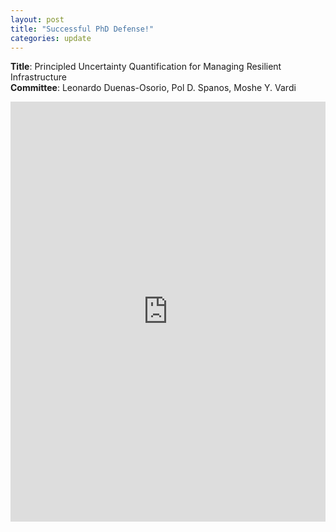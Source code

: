 ```yaml
---
layout: post
title: "Successful PhD Defense!"
categories: update
---
```


**Title**: Principled Uncertainty Quantification for Managing Resilient Infrastructure  
**Committee**: Leonardo Duenas-Osorio, Pol D. Spanos, Moshe Y. Vardi 


<iframe src="https://www.linkedin.com/embed/feed/update/urn:li:share:6940831113598689281" height="672" width="504" frameborder="0" allowfullscreen="" title="Embedded post"></iframe>
